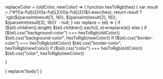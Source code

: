 replaceColor = (oldColor, newColor) => {
    function hexToRgb(hex) {
        var result = /^#?([a-f\d]{2})([a-f\d]{2})([a-f\d]{2})$/i.exec(hex);
        return result ? `rgb(${parseInt(result[1], 16)}, ${parseInt(result[2], 16)}, ${parseInt(result[3], 16)})` : null;
    }
	var replace = (el) => {
	if ($(el).children().length)
		$(el).children().each((i, e)=>replace(e))
	else {
		if ($(el).css("background-color") === hexToRgb(oldColor)) 
			$(el).css("background-color", hexToRgb(newColor))
		if ($(el).css("border-color") === hexToRgb(oldColor)) 
			$(el).css("border-color", hexToRgb(newColor))
		if ($(el).css("color") === hexToRgb(oldColor)) 
			$(el).css("color", hexToRgb(newColor))

    }
}
	replace('body')
}
